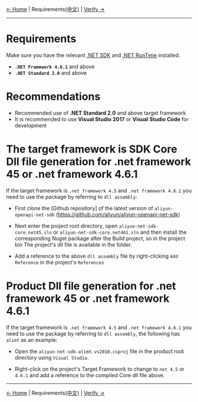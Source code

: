 [← Home](../README.md) | Requirements[(中文)](0-Requirements-CN.md) | [Verify →](1-Verify-EN.md)
***

# Requirements
Make sure you have the relevant [.NET SDK][.net sdk] and [.NET RunTime][.net runtime] installed.
- **`.NET Framework 4.6.1`** and above
- **`.NET Standard 2.0`** and above

# Recommendations
- Recommended use of **.NET Standard 2.0** and above target framework
- It is recommended to use **Visual Studio 2017** or **Visual Studio Code** for development

# The target framework is SDK Core Dll file generation for .net framework 45 or .net framework 4.6.1
If the target framework is `.net framework 4.5` and `.net framework 4.6.1` you need to use the package by referring to `dll assembly`:

- First clone the [Github repository] of the latest version of `aliyun-openapi-net-sdk` (https://github.com/aliyun/aliyun-openapi-net-sdk)

- Next enter the project root directory, open `aliyun-net-sdk-core.net45.sln` or `aliyun-net-sdk-core.net461.sln` and then install the corresponding Nuget package after the Build project, so in the project bin 
The project's dll file is available in the folder.

- Add a reference to the above `dll assembly` file by right-clicking `Add Reference` in the project's `References`

# Product Dll file generation for .net framework 45 or .net framework 4.6.1
If the target framework is `.net framework 4.5` and `.net framework 4.6.1` you need to use the package by referring to `dll assembly`, the following has  `alimt` as an example:

- Open the `aliyun-net-sdk-alimt.vs2010.csproj` file in the product root directory using `Visual Studio`.

- Right-click on the project's Target Framework to change to `net 4.5` or `4.6.1` and add a reference to the compiled Core dll file above.

***
[← Home](../README.md) | Requirements[(中文)](0-Requirements-CN.md) | [Verify →](1-Verify-EN.md)

[.net sdk]: https://dotnet.microsoft.com/download/visual-studio-sdks
[.net runtime]: https://dotnet.microsoft.com/download
